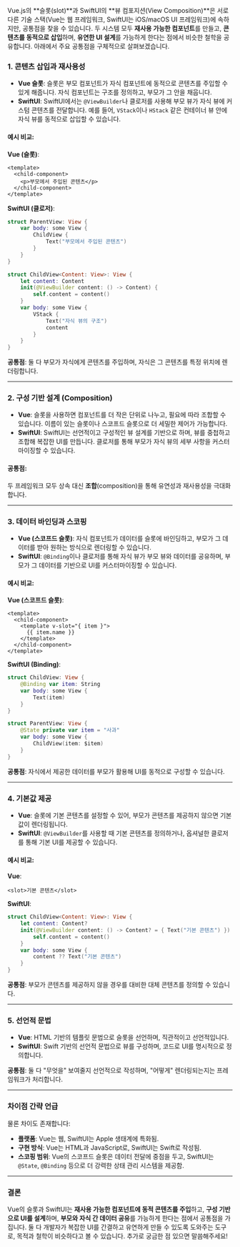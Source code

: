 Vue.js의 **슬롯(slot)**과 SwiftUI의 **뷰 컴포지션(View Composition)**은 서로 다른 기술 스택(Vue는 웹 프레임워크, SwiftUI는 iOS/macOS UI 프레임워크)에 속하지만, 공통점을 찾을 수 있습니다. 두 시스템 모두 **재사용 가능한 컴포넌트**를 만들고, **콘텐츠를 동적으로 삽입**하며, **유연한 UI 설계**를 가능하게 한다는 점에서 비슷한 철학을 공유합니다. 아래에서 주요 공통점을 구체적으로 살펴보겠습니다.


### 1. **콘텐츠 삽입과 재사용성**
- **Vue 슬롯**: 슬롯은 부모 컴포넌트가 자식 컴포넌트에 동적으로 콘텐츠를 주입할 수 있게 해줍니다. 자식 컴포넌트는 구조를 정의하고, 부모가 그 안을 채웁니다.
- **SwiftUI**: SwiftUI에서는 `@ViewBuilder`나 클로저를 사용해 부모 뷰가 자식 뷰에 커스텀 콘텐츠를 전달합니다. 예를 들어, `VStack`이나 `HStack` 같은 컨테이너 뷰 안에 자식 뷰를 동적으로 삽입할 수 있습니다.

#### 예시 비교:
**Vue (슬롯)**:
```vue
<template>
  <child-component>
    <p>부모에서 주입된 콘텐츠</p>
  </child-component>
</template>
```

**SwiftUI (클로저)**:
```swift
struct ParentView: View {
    var body: some View {
        ChildView {
            Text("부모에서 주입된 콘텐츠")
        }
    }
}

struct ChildView<Content: View>: View {
    let content: Content
    init(@ViewBuilder content: () -> Content) {
        self.content = content()
    }
    var body: some View {
        VStack {
            Text("자식 뷰의 구조")
            content
        }
    }
}
```

**공통점**: 둘 다 부모가 자식에게 콘텐츠를 주입하며, 자식은 그 콘텐츠를 특정 위치에 렌더링합니다.

---

### 2. **구성 기반 설계 (Composition)**
- **Vue**: 슬롯을 사용하면 컴포넌트를 더 작은 단위로 나누고, 필요에 따라 조합할 수 있습니다. 이름이 있는 슬롯이나 스코프드 슬롯으로 더 세밀한 제어가 가능합니다.
- **SwiftUI**: SwiftUI는 선언적이고 구성적인 뷰 설계를 기반으로 하며, 뷰를 중첩하고 조합해 복잡한 UI를 만듭니다. 클로저를 통해 부모가 자식 뷰의 세부 사항을 커스터마이징할 수 있습니다.

#### 공통점:
두 프레임워크 모두 상속 대신 **조합**(composition)을 통해 유연성과 재사용성을 극대화합니다.

---

### 3. **데이터 바인딩과 스코핑**
- **Vue (스코프드 슬롯)**: 자식 컴포넌트가 데이터를 슬롯에 바인딩하고, 부모가 그 데이터를 받아 원하는 방식으로 렌더링할 수 있습니다.
- **SwiftUI**: `@Binding`이나 클로저를 통해 자식 뷰가 부모 뷰와 데이터를 공유하며, 부모가 그 데이터를 기반으로 UI를 커스터마이징할 수 있습니다.

#### 예시 비교:
**Vue (스코프드 슬롯)**:
```vue
<template>
  <child-component>
    <template v-slot="{ item }">
      {{ item.name }}
    </template>
  </child-component>
</template>
```

**SwiftUI (Binding)**:
```swift
struct ChildView: View {
    @Binding var item: String
    var body: some View {
        Text(item)
    }
}

struct ParentView: View {
    @State private var item = "사과"
    var body: some View {
        ChildView(item: $item)
    }
}
```

**공통점**: 자식에서 제공한 데이터를 부모가 활용해 UI를 동적으로 구성할 수 있습니다.

---

### 4. **기본값 제공**
- **Vue**: 슬롯에 기본 콘텐츠를 설정할 수 있어, 부모가 콘텐츠를 제공하지 않으면 기본값이 렌더링됩니다.
- **SwiftUI**: `@ViewBuilder`를 사용할 때 기본 콘텐츠를 정의하거나, 옵셔널한 클로저를 통해 기본 UI를 제공할 수 있습니다.

#### 예시 비교:
**Vue**:
```vue
<slot>기본 콘텐츠</slot>
```

**SwiftUI**:
```swift
struct ChildView<Content: View>: View {
    let content: Content?
    init(@ViewBuilder content: () -> Content? = { Text("기본 콘텐츠") }) {
        self.content = content()
    }
    var body: some View {
        content ?? Text("기본 콘텐츠")
    }
}
```

**공통점**: 부모가 콘텐츠를 제공하지 않을 경우를 대비한 대체 콘텐츠를 정의할 수 있습니다.

---

### 5. **선언적 문법**
- **Vue**: HTML 기반의 템플릿 문법으로 슬롯을 선언하며, 직관적이고 선언적입니다.
- **SwiftUI**: Swift 기반의 선언적 문법으로 뷰를 구성하며, 코드로 UI를 명시적으로 정의합니다.

**공통점**: 둘 다 "무엇을" 보여줄지 선언적으로 작성하며, "어떻게" 렌더링되는지는 프레임워크가 처리합니다.

---

### 차이점 간략 언급
물론 차이도 존재합니다:
- **플랫폼**: Vue는 웹, SwiftUI는 Apple 생태계에 특화됨.
- **구현 방식**: Vue는 HTML과 JavaScript로, SwiftUI는 Swift로 작성됨.
- **스코핑 범위**: Vue의 스코프드 슬롯은 데이터 전달에 중점을 두고, SwiftUI는 `@State`, `@Binding` 등으로 더 강력한 상태 관리 시스템을 제공함.

---

### 결론
Vue의 슬롯과 SwiftUI는 **재사용 가능한 컴포넌트에 동적 콘텐츠를 주입**하고, **구성 기반으로 UI를 설계**하며, **부모와 자식 간 데이터 공유**를 가능하게 한다는 점에서 공통점을 가집니다. 둘 다 개발자가 복잡한 UI를 간결하고 유연하게 만들 수 있도록 도와주는 도구로, 목적과 철학이 비슷하다고 볼 수 있습니다. 추가로 궁금한 점 있으면 말씀해주세요!
